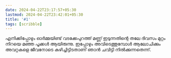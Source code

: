 ```yaml
---
date: 2024-04-22T23:17:57+05:30
lastmod: 2024-04-22T23:42:01+05:30
title: '#1'
tags: [scribble]
---
```


എനിക്കിപ്പോഴും ഓർമ്മയിണ്ട് വടക്കേപുറത്ത് മണ്ണ് ഇടുന്നതിന്റെ തലേ ദിവസം മുറ്റം നിറയെ മഞ്ഞ പൂക്കൾ ആയിരുന്നു. ഇപ്പോഴും അവിടെത്തുമ്പോൾ ആലോചിക്കും അവറ്റകളെ ജീവനോടെ കുഴിച്ചിട്ടിടതാണ് ഞാൻ ചവിട്ടി നിൽക്കുന്നതെന്ന്.
